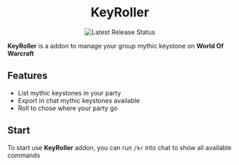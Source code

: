 <div align="center">

# KeyRoller

![Latest Release Status](https://github.com/qqMelon/Keyroller/workflows/release/badge.svg)

</div>

**KeyRoller** is a addon to manage your group mythic keystone on **World Of Warcraft**

## Features

* List mythic keystones in your party
* Export in chat mythic keystones available
* Roll to chose where your party go

## Start

To start use **KeyRoller** addon, you can run `/kr` into chat to show all available commands

